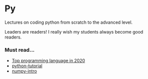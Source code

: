 # Py
Lectures on coding python from scratch to the advanced level.

Leaders are readers!
I really wish my students always become good readers.

### Must read...
- [Top programming language in 2020](https://towardsdatascience.com/top-programming-languages-for-ai-engineers-in-2020-33a9f16a80b0)
- [python-tutorial](https://data-flair.training/blogs/python-tutorial/)
- [numpy-intro](https://github.com/rasbt/deep-learning-book/blob/master/code/appendix_h_numpy-intro/appendix_numpy-intro.ipynb)
